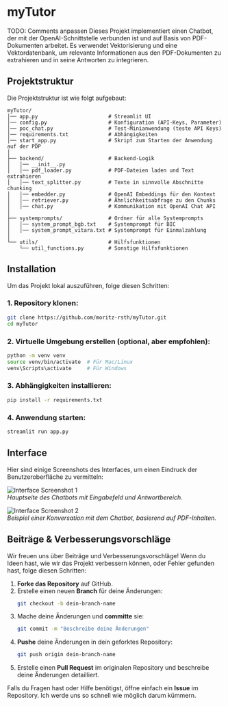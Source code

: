 # myTutor
TODO: Comments anpassen
Dieses Projekt implementiert einen Chatbot, der mit der OpenAI-Schnittstelle verbunden ist und auf Basis von PDF-Dokumenten arbeitet. Es verwendet Vektorisierung und eine Vektordatenbank, um relevante Informationen aus den PDF-Dokumenten zu extrahieren und in seine Antworten zu integrieren.

## Projektstruktur

Die Projektstruktur ist wie folgt aufgebaut:

```
myTutor/
│── app.py                       # Streamlit UI
│── config.py                    # Konfiguration (API-Keys, Parameter)
│── poc_chat.py                  # Test-Minianwendung (teste API Keys)
│── requirements.txt             # Abhängigkeiten
│── start_app.py                 # Skript zum Starten der Anwendung auf der PDP
│
├── backend/                     # Backend-Logik
│   │── __init__.py
│   │── pdf_loader.py            # PDF-Dateien laden und Text extrahieren
│   │── text_splitter.py         # Texte in sinnvolle Abschnitte chunking
│   │── embedder.py              # OpenAI Embeddings für den Kontext
│   │── retriever.py             # Ähnlichkeitsabfrage zu den Chunks
│   │── chat.py                  # Kommunikation mit OpenAI Chat API
│
├── systemprompts/               # Ordner für alle Systemprompts
│   │── system_prompt_bgb.txt    # Systemprompt für BIC
│   │── system_prompt_vitara.txt # Systemprompt für Einmalzahlung
│
└── utils/                       # Hilfsfunktionen
    └── util_functions.py        # Sonstige Hilfsfunktionen

```

## Installation

Um das Projekt lokal auszuführen, folge diesen Schritten:

### 1. Repository klonen:
```bash
git clone https://github.com/moritz-rsth/myTutor.git
cd myTutor
```

### 2. Virtuelle Umgebung erstellen (optional, aber empfohlen):
```bash
python -m venv venv
source venv/bin/activate  # Für Mac/Linux
venv\Scripts\activate     # Für Windows
```

### 3. Abhängigkeiten installieren:
```bash
pip install -r requirements.txt
```

### 4. Anwendung starten:
```bash
streamlit run app.py
```

## Interface

Hier sind einige Screenshots des Interfaces, um einen Eindruck der Benutzeroberfläche zu vermitteln:

![Interface Screenshot 1](images/interface_1.png)  
*Hauptseite des Chatbots mit Eingabefeld und Antwortbereich.*

![Interface Screenshot 2](images/interface_2.png)  
*Beispiel einer Konversation mit dem Chatbot, basierend auf PDF-Inhalten.*

## Beiträge & Verbesserungsvorschläge

Wir freuen uns über Beiträge und Verbesserungsvorschläge! Wenn du Ideen hast, wie wir das Projekt verbessern können, oder Fehler gefunden hast, folge diesen Schritten:

1. **Forke das Repository** auf GitHub.
2. Erstelle einen neuen **Branch** für deine Änderungen:
   ```bash
   git checkout -b dein-branch-name
   ```
3. Mache deine Änderungen und **committe** sie:
   ```bash
   git commit -m "Beschreibe deine Änderungen"
   ```
4. **Pushe** deine Änderungen in dein geforktes Repository:
   ```bash
   git push origin dein-branch-name
   ```
5. Erstelle einen **Pull Request** im originalen Repository und beschreibe deine Änderungen detailliert.

Falls du Fragen hast oder Hilfe benötigst, öffne einfach ein **Issue** im Repository. Ich werde uns so schnell wie möglich darum kümmern.
